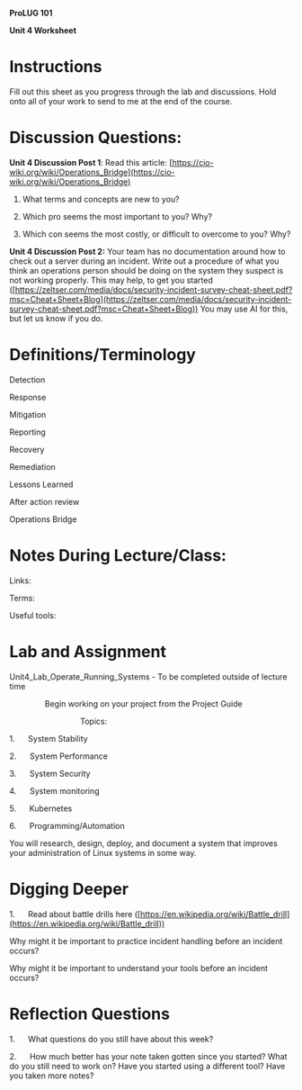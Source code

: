 
**ProLUG 101**

**Unit 4 Worksheet**

# Instructions

Fill out this sheet as you progress through the lab and discussions. Hold onto all of your work to send to me at the end of the course.

# Discussion Questions:

**Unit 4 Discussion Post 1**: Read this article: [https://cio-wiki.org/wiki/Operations_Bridge](https://cio-wiki.org/wiki/Operations_Bridge)

1. What terms and concepts are new to you?

2. Which pro seems the most important to you? Why?

3. Which con seems the most costly, or difficult to overcome to you? Why?

**Unit 4 Discussion Post 2:** Your team has no documentation around how to check out a server during an incident. Write out a procedure of what you think an operations person should be doing on the system they suspect is not working properly. This may help, to get you started ([https://zeltser.com/media/docs/security-incident-survey-cheat-sheet.pdf?msc=Cheat+Sheet+Blog](https://zeltser.com/media/docs/security-incident-survey-cheat-sheet.pdf?msc=Cheat+Sheet+Blog)) You may use AI for this, but let us know if you do.

# Definitions/Terminology

Detection

Response

Mitigation

Reporting

Recovery

Remediation

Lessons Learned

After action review

Operations Bridge

# Notes During Lecture/Class:

Links:

Terms:

Useful tools:

# Lab and Assignment

Unit4_Lab_Operate_Running_Systems - To be completed outside of lecture time

                Begin working on your project from the Project Guide

                                Topics:

1.      System Stability

2.      System Performance

3.      System Security

4.      System monitoring

5.      Kubernetes

6.      Programming/Automation

You will research, design, deploy, and document a system that improves your administration of Linux systems in some way.

# Digging Deeper

1.      Read about battle drills here ([https://en.wikipedia.org/wiki/Battle_drill](https://en.wikipedia.org/wiki/Battle_drill))

Why might it be important to practice incident handling before an incident occurs?

Why might it be important to understand your tools before an incident occurs?

# Reflection Questions

1.      What questions do you still have about this week?

2.      How much better has your note taken gotten since you started? What do you still need to work on? Have you started using a different tool? Have you taken more notes?